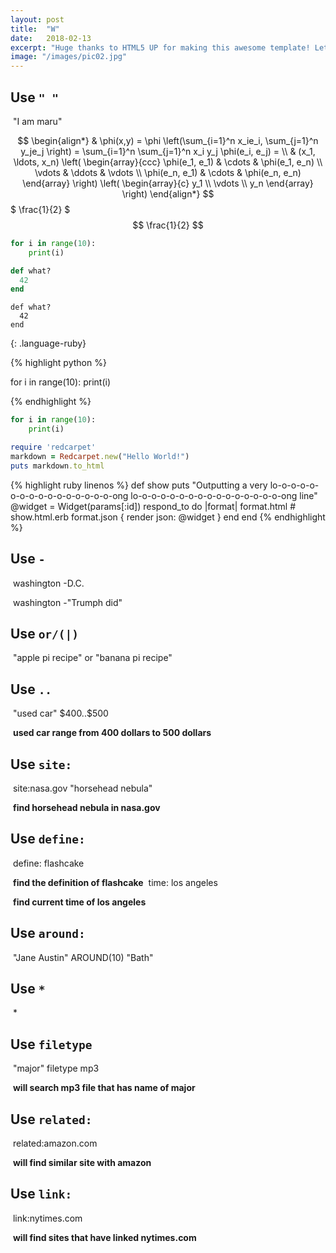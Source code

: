 ```yaml
---
layout: post
title:  "W"
date:   2018-02-13
excerpt: "Huge thanks to HTML5 UP for making this awesome template! Let's see what it can do"
image: "/images/pic02.jpg"
---
```

## **Use** `" "`
​	"I am maru"

$$
\begin{align*}
  & \phi(x,y) = \phi \left(\sum_{i=1}^n x_ie_i, \sum_{j=1}^n y_je_j \right)
  = \sum_{i=1}^n \sum_{j=1}^n x_i y_j \phi(e_i, e_j) = \\
  & (x_1, \ldots, x_n) \left( \begin{array}{ccc}
      \phi(e_1, e_1) & \cdots & \phi(e_1, e_n) \\
      \vdots & \ddots & \vdots \\
      \phi(e_n, e_1) & \cdots & \phi(e_n, e_n)
    \end{array} \right)
  \left( \begin{array}{c}
      y_1 \\
      \vdots \\
      y_n
    \end{array} \right)
\end{align*}
$$
$ \frac{1}{2} $
$$ \frac{1}{2} $$


~~~ python
for i in range(10):
    print(i)

~~~
~~~ ruby
def what?
  42
end
~~~

~~~
def what?
  42
end
~~~
{: .language-ruby}


{% highlight python %}

for i in range(10):
    print(i)

{% endhighlight %}

```python
for i in range(10):
    print(i)
```

```ruby
require 'redcarpet'
markdown = Redcarpet.new("Hello World!")
puts markdown.to_html
```

{% highlight ruby linenos %}
def show
  puts "Outputting a very lo-o-o-o-o-o-o-o-o-o-o-o-o-o-o-o-ong lo-o-o-o-o-o-o-o-o-o-o-o-o-o-o-o-ong line"
  @widget = Widget(params[:id])
  respond_to do |format|
    format.html # show.html.erb
    format.json { render json: @widget }
  end
end
{% endhighlight %}
<script>
  $("script[type='math/tex']").replaceWith(function() {
      var tex = $(this).text();
      return katex.renderToString(tex, {displayMode: false});
  });

  $("script[type='math/tex; mode=display']").replaceWith(function() {
      var tex = $(this).html();
      return katex.renderToString(tex.replace(/%.*/g, ''), {displayMode: true});
  });
</script>
## Use `-`
​	washington -D.C.

​	washington -"Trumph did"
## Use `or/(|)`
​	"apple pi recipe" or "banana pi recipe"
## Use `..`
​	"used car" \$400..\$500

​	**used car range from 400 dollars to 500 dollars**
## Use `site:`
​	site:nasa.gov "horsehead nebula"

​	**find horsehead nebula in nasa.gov**
## Use `define:`
​	define: flashcake

​	**find the definition of flashcake**
​	time: los angeles

​	**find current time of los angeles**
## Use `around:`
​	"Jane Austin" AROUND(10) "Bath"
## Use `*`
​	*
## Use `filetype`
​	"major" filetype mp3

​	**will search mp3 file that has name of major**
## Use `related:`
​	related:amazon.com

​	**will find similar site with amazon**
## Use `link:`
​	link:nytimes.com

​	**will find sites that have linked nytimes.com**


